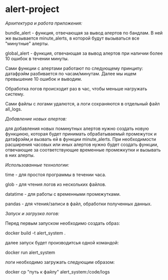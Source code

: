 # alert-project


_Архитектура и работа приложения:_

  bundle_alert - функция, отвечающая за вывод алертов по бандлам. В ней же вызывается minute_alerts, в которой будут вызываться все "минутные" алерты.
  
  global_alert - функция, отвечающая за вывод алертов при наличии более 10 ошибок в течении минуты.
  
  Сами функции с алертами работают по следующему принципу: датафрэйм разбивается по часам/минутам. Далее мы ищем превышение 10 ошибок и выводим.
  
  Обработка логов происходит раз в час, чтобы меньше нагружать систему.
  
  Сами файлы с логами удалются, а логи сохраняются в отдельный файл all_logs.
  
  
_Добавление новых алертов:_
 
  для добавления новых поминутных алертов нужно создать новую функциюю, которая будет принимать обрабатываемый промежуток и датафрэйм,и вызвать ей в функции minute_alerts. При необходимости расширения часовых или иных алертов нужно будет создать функции, отвечающие за соответствующие временные промежкутки и вызывать в них алерты.

_Использованные технологии:_

  time - для простоя программы в течении часа.

  glob - для чтения логов из нескольких файлов.

  datatime - для работы с временными промежутками.

  pandas - для чтения/записи в файл, обработки полученных данных.

_Запуск и загрузка логов:_

  Перед первым запуском необходимо создать образ:

  docker build -t alert_system .

  далее запуск будет производитсья одной командой:

  docker run alert_system

  логи необходимо загружать следующим образом:

  docker cp "путь к файлу" alert_system:/code/logs
